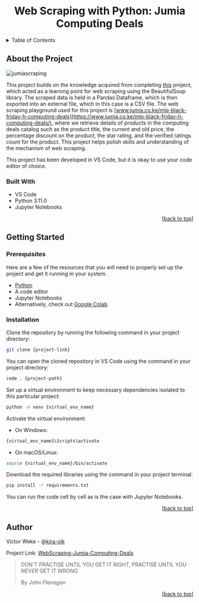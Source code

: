 <h1 align="center">Web Scraping with Python: Jumia Computing Deals</h1>
<a name="readme-top"></a>

<!-- TABLE OF CONTENTS -->
<details>
  <summary>Table of Contents</summary>
  <ol>
    <li>
      <a href="#about-the-project">About The Project</a>
      <ul>
        <li><a href="#built-with">Built With</a></li>
      </ul>
    </li>
    <li>
      <a href="#getting-started">Getting Started</a>
      <ul>
        <li><a href="#prerequisites">Prerequisites</a></li>
        <li><a href="#installation">Installation</a></li>
      </ul>
    </li>
    <li><a href="#author">Author</a></li>
  </ol>
</details>

<!--ABOUT THE PROJECT-->
## About the Project

![jumiascraping](https://github.com/kira-vik/WebScraping-Jumia-Computing-Deals/assets/35596661/5c0642d4-827b-44be-8b13-ff1458bf99f3)

This project builds on the knowledge acquired from completing [this](https://github.com/kira-vik/WebScraping-with-Python) project, which acted as a learning point for web scraping using the BeautifulSoup library. The scraped data is held in a Pandas Dataframe, which is then exported into an external file, which in this case is a CSV file. The web scraping playground used for this project is [www.jumia.co.ke/mlp-black-friday-h-computing-deals](https://www.jumia.co.ke/mlp-black-friday-h-computing-deals/), where we retrieve details of products in the computing deals catalog such as the product title, the current and old price, the percentage discount on the product, the star rating, and the verified ratings count for the product. This project helps polish skills and understanding of the mechanism of web scraping.

This project has been developed in VS Code, but it is okay to use your code editor of choice.

### Built With

- VS Code
- Python 3.11.0
- Jupyter Notebooks

<p align="right">
     [<a href="#readme-top">back to top</a>]
</p>

<!--GETTING STARTED-->
## Getting Started

### Prerequisites

Here are a few of the resources that you will need to properly set up the project and get it running in your system.

- [Python](https://www.python.org/downloads/)
- A code editor
- Jupyter Notebooks
- Alternatively, check out [Google Colab](https://colab.google/)

### Installation

Clone the repository by running the following command in your project directory:

```bash
git clone {project-link}
```

You can open the cloned repository in VS Code using the command in your project directory:

```bash
code . {project-path}
```

Set up a virtual environment to keep necessary dependencies isolated to this particular project:

```bash
python -m venv {virtual_env_name}
```

Activate the virtual environment:

- On Windows:

```bash
{virtual_env_name}\Scripts\activate
```

- On macOS/Linux:

```bash
source {virtual_env_name}/bin/activate
```

Download the required libraries using the command in your project terminal:

```bash
pip install -r requirements.txt
```

You can run the code cell by cell as is the case with Jupyter Notebooks.

<p align="right">
     [<a href="#readme-top">back to top</a>]
</p>

<!--AUTHOR-->

## Author

Victor Weke - @[kira-vik](https://github.com/kira-vik)

Project Link: [WebScraping-Jumia-Computing-Deals](https://github.com/kira-vik/WebScraping-Jumia-Computing-Deals)

> DON'T PRACTISE UNTIL YOU GET IT RIGHT, PRACTISE UNTIL YOU *NEVER* GET IT WRONG
>
> By *John Flanagan*

<p align="right">
     [<a href="#readme-top">back to top</a>]
</p>
